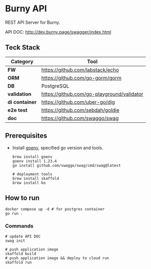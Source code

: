# Burny API

REST API Server for Burny.

API DOC: http://dev.burny.page/swagger/index.html

## Teck Stack

| Category         | Tool                                       |
| ---------------- | ------------------------------------------ |
| **FW**           | https://github.com/labstack/echo           |
| **ORM**          | https://github.com/go-gorm/gorm            |
| **DB**           | PostgreSQL                                 |
| **validation**   | https://github.com/go-playground/validator |
| **di container** | https://github.com/uber-go/dig             |
| **e2e test**     | https://github.com/sebdah/goldie           |
| **doc**          | https://github.com/swaggo/swag             |

## Prerequisites

- Install [goenv](https://github.com/go-nv/goenv), specified go version and tools.

  ```shell
  brew install goenv
  goenv install 1.23.4
  go install github.com/swaggo/swag/cmd/swag@latest

  # deployment tools
  brew install skaffold
  brew install ko
  ```

## How to run

```shell
docker compose up -d # for postgres container
go run .
```

### Commands

```shell
# update API DOC
swag init

# push application image
skaffold build
# push application image && deploy to cloud run
skaffold run
```
